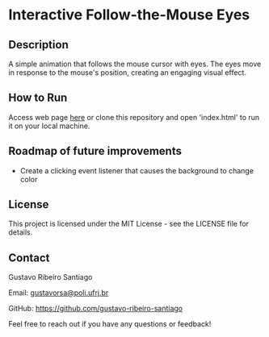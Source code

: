 # Interactive Follow-the-Mouse Eyes

## Description

A simple animation that follows the mouse cursor with eyes. The eyes move in response to the mouse's position, creating an engaging visual effect.

## How to Run

Access web page [here](gustavo-ribeiro-santiago.github.io/eyes-exercise) or clone this repository and open 'index.html' to run it on your local machine.

## Roadmap of future improvements

- Create a clicking event listener that causes the background to change color

## License

This project is licensed under the MIT License - see the LICENSE file for details.

## Contact

Gustavo Ribeiro Santiago

Email: gustavorsa@poli.ufrj.br

GitHub: https://github.com/gustavo-ribeiro-santiago

Feel free to reach out if you have any questions or feedback!
